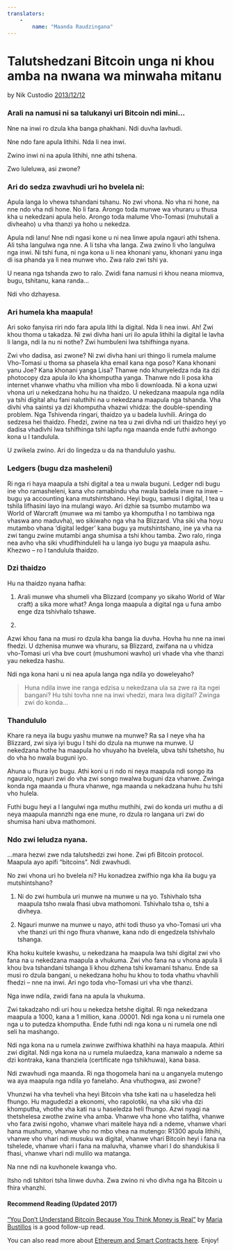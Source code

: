 ```yaml
---
translators: 
    - 
        name: "Maanda Raudzingana"
---
```


# Talutshedzani Bitcoin unga ni khou amba na nwana wa minwaha mitanu

by Nik Custodio [2013/12/12](https://www.freecodecamp.org/news/explain-bitcoin-like-im-five-73b4257ac833/)

<LanguageDropdown/>

### Arali na namusi ni sa talukanyi uri Bitcoin ndi mini…

Nne na inwi ro dzula kha banga phakhani. Ndi duvha lavhudi.

Nne ndo fare apula lithihi. Nda li nea inwi.

Zwino inwi ni na apula lithihi, nne athi tshena.

Zwo luleluwa, asi zwone?

### Ari do sedza zwavhudi uri ho bvelela ni:

Apula langa lo vhewa tshandani tshanu.
No zwi vhona. No vha ni hone, na nne ndo vha ndi hone. No li fara.
Arongo toda munwe wa vhuraru u thusa kha u nekedzani apula helo. Arongo toda malume Vho-Tomasi (muhutali a divheaho) u vha thanzi ya hoho u nekedza.

Apula ndi lanu! Nne ndi ngasi kone u ni nea linwe apula ngauri athi tshena. Ali tsha langulwa nga nne. A li tsha vha langa.  Zwa zwino li vho langulwa nga inwi. Ni tshi funa, ni nga kona u li nea khonani yanu, khonani yanu inga di isa phanda ya li nea munwe vho. Zwa ralo zwi tshi ya.

U neana nga tshanda zwo to ralo. Zwidi fana namusi ri khou neana miomva, bugu, tshitanu, kana randa…

Ndi vho dzhayesa.

### Ari humela kha maapula!

Ari soko fanyisa riri ndo fara apula lithi la digital. Nda li nea inwi.
Ah! Zwi khou thoma u takadza.
Ni zwi divha hani uri ilo apula lithihi la digital le lavha li langa, ndi la nu ni nothe?  Zwi humbuleni lwa tshifhinga nyana.

Zwi vho dadisa, asi zwone? Ni zwi divha hani uri thingo li rumela malume Vho-Tomasi u thoma sa phasela kha email kana nga poso? Kana khonani yanu Joe? Kana khonani yanga Lisa?
Thanwe ndo khunyeledza nda ita dzi photocopy dza apula ilo kha khomputha yanga. Thanwe ndo li posa kha internet vhanwe vhathu vha million vha mbo li downloada.
Ni a kona uzwi vhona uri u nekedzana hohu hu na thaidzo. U nekedzana maapula nga ndila ya tshi digital ahu fani naluthihi na u nekedzana maapula nga tshanda.
Vha divhi vha saintsi ya dzi khomputha vhazwi vhidza: the double-spending problem. Nga Tshivenda ringari, thaidzo ya u badela luvhili. Aringa do sedzesa hei thaidzo. Fhedzi, zwine na tea u zwi divha ndi uri thaidzo heyi yo dadisa vhadivhi lwa tshifhinga tshi lapfu nga maanda ende futhi avhongo kona u I tandulula.

U zwikela zwino.
Ari do lingedza u da na thandululo yashu.

### Ledgers (bugu dza masheleni)

Ri nga ri haya maapula a tshi digital a tea u nwala buguni. Ledger ndi bugu ine vho ramasheleni, kana vho ramabindu vha nwala badela inwe na inwe – bugu ya accounting kana mutshintshano.
Heyi bugu, samusi I digital, I tea u tshila lifhasini layo ina mulangi wayo.
Ari dzhie sa tsumbo mutambo wa World of Warcraft (munwe wa mi tambo ya khomputha I no tambiwa nga vhaswa ano maduvha), wo sikiwaho nga vha ha Blizzard. Vha siki vha hoyu mutambo vhana ‘digital ledger’ kana bugu ya mutshintshano, ine ya vha na zwi tangu zwine mutambi anga shumisa a tshi khou tamba. Zwo ralo, ringa nea avho vha siki vhudifhinduleli ha u langa iyo bugu ya maapula ashu. Khezwo – ro I tandulula thaidzo.

### Dzi thaidzo

Hu na thaidzo nyana hafha:

1. Arali munwe vha shumeli vha Blizzard (company yo sikaho World of War craft) a sika more what?
Anga longa maapula a digital nga u funa ambo enge dza tshivhalo tshawe.

2.
Azwi khou fana na musi ro dzula kha banga lia duvha. Hovha hu nne na inwi fhedzi.  U dzhenisa munwe wa vhuraru, sa Blizzard, zwifana na u vhidza vho-Tomasi uri vha bve court (mushumoni wavho) uri vhade vha vhe thanzi yau nekedza hashu. 

Ndi nga kona hani u ni nea apula langa nga ndila yo doweleyaho?

> Huna ndila inwe ine ranga edzisa u nekedzana ula sa zwe ra ita ngei bangani? Hu tshi tovha nne na inwi vhedzi, mara lwa digital? Zwinga zwi do konda...

### Thandululo

Khare ra neya ila bugu yashu munwe na munwe? Ra sa I neye vha ha Blizzard, zwi siya iyi bugu I tshi do dzula na munwe na munwe. U nekedzana hothe ha maapula ho vhuyaho ha bvelela, ubva tshi tshetsho, hu do vha ho nwala buguni iyo.

Ahuna u fhura iyo bugu. Athi koni u ri ndo ni neya maapula ndi songo ita ngauralo, ngauri zwi do vha zwi songo nwalwa buguni dza vhanwe.  Zwinga konda nga maanda u fhura vhanwe, nga maanda u nekadzana huhu hu tshi vho hulela.

Futhi bugu heyi a I langulwi nga muthu muthihi, zwi do konda uri muthu a di neya maapula mannzhi nga ene mune, ro dzula ro langana uri zwi do shumisa hani ubva mathomoni.

### Ndo zwi leludza nyana.

…mara hezwi zwe nda talutshedzi zwi hone. Zwi pfi Bitcoin protocol. Maapula ayo apifi “bitcoins”. Ndi zwavhudi.

No zwi vhona uri ho bvelela ni? Hu konadzea zwifhio nga kha ila bugu ya mutshintshano? 

1. Ni do zwi humbula uri munwe na munwe u na yo. Tshivhalo tsha maapula tsho nwala fhasi ubva mathomoni.  Tshivhalo tsha o, tshi a divheya.

2. Ngauri munwe na munwe u nayo, athi todi thuso ya vho-Tomasi uri vha vhe thanzi uri thi ngo fhura vhanwe, kana ndo di engedzela tshivhalo tshanga.

Kha hoku kuitele kwashu, u nekedzana ha maapula lwa tshi digital zwi vho fana na u nekedzana maapula a vhukuma. Zwi vho fana na u vhona apula li khou bva tshandani tshanga li khou dzhena tshi kwamani tshanu. Ende sa musi ro dzula bangani, u nekedzana hohu hu khou to toda vhathu vhavhili fhedzi – nne na inwi. Ari ngo toda vho-Tomasi  uri vha vhe thanzi.

Nga inwe ndila, zwidi fana na apula la vhukuma.

Zwi takadzaho ndi uri hou u nekedza hetshe digital. Ri nga nekedzana maapula a 1000, kana a 1 million, kana .00001.  Ndi nga kona u ni rumela one nga u to putedza khomputha. Ende futhi ndi nga kona u ni rumela one ndi seli ha mashango.

Ndi nga kona na u rumela zwinwe zwifhiwa khathihi na haya maapula. Athiri zwi digital. Ndi nga kona na u rumela mulaedza, kana manwalo a ndeme sa dzi kontraka, kana thanziela (certificate nga tshikhuwa), kana basa.

Ndi zwavhudi nga maanda. Ri nga thogomela hani na u anganyela mutengo wa aya maapula nga ndila yo fanelaho. Ana vhuthogwa, asi zwone?

Vhunzwi ha vha tevheli vha heyi Bitcoin vha tshe kati na u haseledza heli fhungo.  Hu magudedzi a ekonomi, vho rapolotiki, na vha siki vha dzi khomputha, vhothe vha kati na u haseledza heli fhungo. Azwi nyagi na thetshelesa zwothe zwine vha amba. Vhanwe vha hone vho talifha, vhanwe vho fara zwisi ngoho, vhanwe vhari maitele haya ndi a ndeme, vhanwe vhari hana mushumo, vhanwe vho no mbo vhea na mutengo: R1300 apula lithihi, vhanwe vho vhari ndi musuku wa digital, vhanwe vhari Bitcoin heyi i fana na tshelede, vhanwe vhari i fana na maluvha, vhanwe vhari I do shandukisa li fhasi, vhanwe vhari ndi mulilo wa matanga.

Na nne ndi na kuvhonele kwanga vho.

Itsho ndi tshitori tsha linwe duvha. Zwa zwino ni vho divha nga ha Bitcoin u fhira vhanzhi.

#### Recommend Reading (Updated 2017)

[“You Don’t Understand Bitcoin Because You Think Money is Real”](https://medium.com/@mariabustillos/you-dont-understand-bitcoin-because-you-think-money-is-real-5aef45b8e952?source=linkShare-2d6f142ff3cc-1512362100) by [Maria Bustillos](https://www.freecodecamp.org/news/explain-bitcoin-like-im-five-73b4257ac833/undefined) is a good follow-up read.

You can also read more about [Ethereum and Smart Contracts here](https://medium.freecodecamp.org/smart-contracts-for-dummies-a1ba1e0b9575?source=linkShare-2d6f142ff3cc-1512086124). Enjoy!